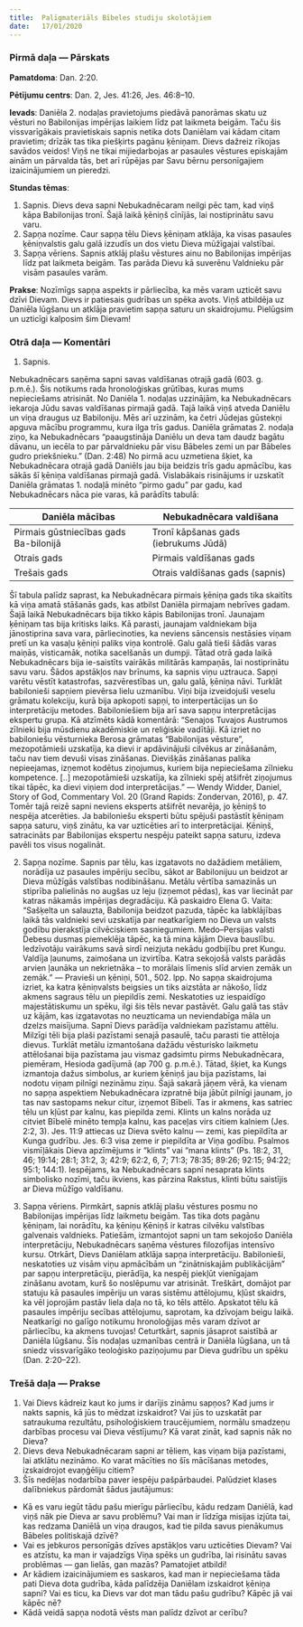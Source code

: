 ```yaml
---
title:  Palīgmateriāls Bībeles studiju skolotājiem
date:   17/01/2020
---
```


### Pirmā daļa — Pārskats

**Pamatdoma**: Dan. 2:20.

**Pētījumu centrs**: Dan. 2, Jes. 41:26, Jes. 46:8–10.

**Ievads**: Daniēla 2. nodaļas pravietojums piedāvā panorāmas skatu uz vēsturi no Babilonijas impērijas laikiem līdz pat laikmeta beigām. Taču šis vissvarīgākais pravietiskais sapnis netika dots Daniēlam vai kādam citam pravietim; drīzāk tas tika piešķirts pagānu ķēniņam. Dievs dažreiz rīkojas savādos veidos! Viņš ne tikai mijiedarbojas ar pasaules vēstures episkajām ainām un pārvalda tās, bet arī rūpējas par Savu bērnu personīgajiem izaicinājumiem un pieredzi.

**Stundas tēmas**: 

1.	Sapnis. Dievs deva sapni Nebukadnēcaram neilgi pēc tam, kad viņš kāpa Babilonijas tronī. Šajā laikā ķēniņš cīnījās, lai nostiprinātu savu varu.
2.	Sapņa nozīme. Caur sapņa tēlu Dievs ķēniņam atklāja, ka visas pasaules ķēniņvalstis galu galā izzudīs un dos vietu Dieva mūžīgajai valstībai.
3.	Sapņa vēriens. Sapnis atklāj plašu vēstures ainu no Babilonijas impērijas līdz pat laikmeta beigām. Tas parāda Dievu kā suverēnu Valdnieku pār visām pasaules varām.

**Prakse**: Nozīmīgs sapņa aspekts ir pārliecība, ka mēs varam uzticēt savu dzīvi Dievam. Dievs ir patiesais gudrības un spēka avots. Viņš atbildēja uz Daniēla lūgšanu un atklāja pravietim sapņa saturu un skaidrojumu. Pielūgsim un uzticīgi kalposim šim Dievam!

### Otrā daļa — Komentāri
1. Sapnis.

Nebukadnēcars saņēma sapni savas valdīšanas otrajā gadā (603. g. p.m.ē.). Šis notikums rada hronoloģiskas grūtības, kuras mums  nepieciešams atrisināt. No Daniēla 1. nodaļas uzzinājām, ka Nebukadnēcars iekaroja Jūdu savas valdīšanas pirmajā gadā. Tajā laikā viņš atveda Daniēlu un viņa draugus uz Babiloniju. Mēs arī uzzinām, ka četri Jūdejas gūstekņi apguva mācību programmu, kura ilga trīs gadus. Daniēla grāmatas 2. nodaļa ziņo, ka Nebukadnēcars “paaugstināja Daniēlu un deva tam daudz bagātu dāvanu, un iecēla to par pārvaldnieku pār visu Bābeles zemi un par Bābeles gudro priekšnieku.” (Dan. 2:48) No pirmā acu uzmetiena šķiet, ka Nebukadnēcara otrajā gadā Daniēls jau bija beidzis trīs gadu apmācību, kas sākās šī ķēniņa valdīšanas pirmajā gadā. Vislabākais risinājums ir uzskatīt Daniēla grāmatas 1. nodaļā minēto “pirmo gadu” par gadu, kad Nebukadnēcars nāca pie varas, kā parādīts tabulā:

|Daniēla mācības|Nebukadnēcara valdīšana|
|---|---|
|Pirmais gūstniecības gads Ba-bilonijā|Tronī kāpšanas gads (iebrukums Jūdā)|
|Otrais gads|Pirmais valdīšanas gads|
|Trešais gads|Otrais valdīšanas gads (sapnis)|


Šī tabula palīdz saprast, ka Nebukadnēcara pirmais ķēniņa gads tika skaitīts kā viņa amatā stāšanās gads, kas atbilst Daniēla pirmajam nebrīves gadam. Šajā laikā Nebukadnēcars bija tikko kāpis Babilonijas tronī. Jaunajam ķēniņam tas bija kritisks laiks. Kā parasti, jaunajam valdniekam bija jānostiprina sava vara, pārliecinoties, ka neviens sāncensis nestāsies viņam pretī un ka vasaļu ķēniņi paliks viņa kontrolē. Galu galā tieši šādās varas maiņās, visticamāk, notika sacelšanās un dumpji. Tātad otrā gada laikā Nebukadnēcars bija ie-saistīts vairākās militārās kampaņās, lai nostiprinātu savu varu.
Šādos apstākļos nav brīnums, ka sapnis viņu uztrauca. Sapņi varētu vēstīt katastrofas, sazvērestības un, galu galā, ķēniņa nāvi. Turklāt babilonieši sapņiem pievērsa lielu uzmanību. Viņi bija izveidojuši veselu grāmatu kolekciju, kurā bija apkopoti sapņi, to interpertācijas un šo interpretāciju metodes. Babiloniešiem bija arī sava sapņu interpretācijas ekspertu grupa. Kā atzīmēts kādā komentārā: “Senajos Tuvajos Austrumos zīlnieki bija mūsdienu akadēmiskie un reliģiskie vadītāji. Kā izriet no babiloniešu vēsturnieka Berosa grāmatas “Babilonijas vēsture”, mezopotāmieši uzskatīja, ka dievi ir apdāvinājuši cilvēkus ar zināšanām, taču nav tiem devuši visas zināšanas. Dievišķās zināšanas palika nepieejamas, izņemot kodētus ziņojumus, kuriem bija nepieciešama zīlnieku kompetence. [..] mezopotāmieši uzskatīja, ka zīlnieki spēj atšifrēt ziņojumus tikai tāpēc, ka dievi viņiem dod interpretācijas.” — Wendy Widder, Daniel, Story of God, Commentary Vol. 20 (Grand Rapids: Zondervan, 2016), p. 47.
Tomēr tajā reizē sapni neviens eksperts atšifrēt nevarēja, jo ķēniņš to nespēja atcerēties. Ja babiloniešu eksperti būtu spējuši pastāstīt ķēniņam sapņa saturu, viņš zinātu, ka var uzticēties arī to interpretācijai. Ķēniņš, satracināts par Babilonijas ekspertu nespēju pateikt sapņa saturu, izdeva pavēli tos visus nogalināt.

2. Sapņa nozīme. Sapnis par tēlu, kas izgatavots no dažādiem metāliem, norādīja uz pasaules impēriju secību, sākot ar Babilonijuu un beidzot ar Dieva mūžīgās valstības nodibināšanu. Metālu vērtība samazinās un stiprība palielinās no augšas uz leju (izņemot pēdas), kas var liecināt par katras nākamās impērijas degradāciju. Kā paskaidro Elena G. Vaita: “Sašķelta un salauzta, Babilonija beidzot pazuda, tāpēc ka labklājības laikā tās valdnieki sevi uzskatīja par neatkarīgiem no Dieva un valsts godību pierakstīja cilvēciskiem sasniegumiem. Medo–Persijas valsti Debesu dusmas piemeklēja tāpēc, ka tā mina kājām Dieva bauslību. Iedzīvotāju vairākums savā sirdī neizjuta nekādu godbijību pret Kungu. Valdīja ļaunums, zaimošana un izvirtība. Katra sekojošā valsts parādās arvien ļaunāka un nekrietnāka –  to morālais līmenis slīd arvien zemāk un zemāk.” — Pravieši un ķēniņi, 501., 502. lpp.
No sapņa skaidrojuma izriet, ka katra ķēniņvalsts beigsies un tiks aizstāta ar nākošo, līdz akmens sagraus tēlu un piepildīs zemi. Neskatoties uz iespaidīgo majestātiskumu un spēku, ilgi šis tēls nevar pastāvēt. Galu galā tas stāv uz kājām, kas izgatavotas no neuzticama un neviendabīga māla un dzelzs maisījuma.
Sapnī Dievs parādīja valdniekam pazīstamu attēlu. Milzīgi tēli bija plaši pazīstami senajā pasaulē, taču parasti tie attēloja dievus. Turklāt metālu izmantošana dažādu vēsturisko laikmetu attēlošanai bija pazīstama jau vismaz gadsimtu pirms Nebukadnēcara, piemēram, Hesioda gadījumā (ap 700 g. p.m.ē.). Tātad, šķiet, ka Kungs izmantoja dažus simbolus, ar kuriem ķēniņš jau bija pazīstams, lai nodotu viņam pilnīgi nezināmu ziņu. Šajā sakarā jāņem vērā, ka vienam no sapņa aspektiem Nebukadnēcara izpratnē bija jābūt pilnīgi jaunam, jo tas nav sastopams nekur citur, izņemot Bībeli. Tas ir akmens, kas satriec tēlu  un kļūst par kalnu, kas piepilda zemi.
Klints un kalns norāda uz citviet Bībelē minēto tempļa kalnu, kas paceļas virs citiem kalniem (Jes. 2:2, 3). Jes. 11:9 attiecas uz Dieva svēto kalnu — zemi, kas piepildīta ar Kunga gudrību. Jes. 6:3 visa zeme ir piepildīta ar Viņa godību. Psalmos vismīļākais Dieva apzīmējums ir “klints” vai “mana klints” (Ps. 18:2, 31, 46; 19:14; 28:1; 31:2, 3; 42:9; 62:2, 6, 7; 71:3; 78:35; 89:26; 92:15; 94:22; 95:1; 144:1). Iespējams, ka Nebukadnēcars sapnī nesaprata klints simbolisko nozīmi, taču ikviens, kas pārzina Rakstus, klinti būtu saistījis ar Dieva mūžīgo valdīšanu.

3. Sapņa vēriens. Pirmkārt, sapnis atklāj plašu vēstures posmu no Babilonijas impērijas līdz laikmetu beigām. Tas tika dots pagānu ķēniņam, lai norādītu, ka ķēniņu Ķēniņš ir katras cilvēku valstības galvenais valdnieks. Patiešām, izmantojot sapni un tam sekojošo Daniēla interpretāciju, Nebukadnēcars saņēma vēstures filozofijas intensīvo kursu.
Otrkārt, Dievs Daniēlam atklāja sapņa interpretāciju. Babilonieši, neskatoties uz visām viņu apmācībām un “zinātniskajām publikācijām” par sapņu interpretāciju, pierādīja, ka nespēj piekļūt vienīgajam zināšanu avotam, kurš šo noslēpumu var atrisināt.
Treškārt, domājot par statuju kā pasaules impēriju un varas sistēmu attēlojumu, kļūst skaidrs, ka vēl joprojām pastāv liela daļa no tā, ko tēls attēlo. Apskatot tēlu kā pasaules impēriju secības attēlojumu, saprotam, ka dzīvojam beigu laikā. Neatkarīgi no galīgo notikumu hronoloģijas mēs varam dzīvot ar pārliecību, ka akmens tuvojas!
Ceturtkārt, sapnis jāsaprot saistībā ar Daniēla lūgšanu. Šīs nodaļas uzmanības centrā ir Daniēla lūgšana, un tā sniedz vissvarīgāko teoloģisko paziņojumu par Dieva gudrību un spēku (Dan. 2:20–22).

### Trešā daļa — Prakse

1.	Vai Dievs kādreiz kaut ko jums ir darījis zināmu sapņos? Kad jums ir nakts sapnis, kā jūs to mēdzat izskaidrot? Vai jūs to uzskatāt par satraukuma rezultātu, psiholoģiskiem traucējumiem, normālu smadzeņu darbības procesu vai Dieva vēstījumu? Kā varat zināt, kad sapnis nāk no Dieva?
2.	Dievs deva Nebukadnēcaram sapni ar tēliem, kas viņam bija pazīstami, lai atklātu nezināmo. Ko varat mācīties no šīs mācīšanas metodes, izskaidrojot evaņģēliju citiem? 
3.	Šīs nedēļas nodarbība paver iespēju pašpārbaudei. Palūdziet klases dalībniekus pārdomāt šādus jautājumus:
 - Kā es varu iegūt tādu pašu mierīgu pārliecību, kādu redzam Daniēlā, kad viņš nāk pie Dieva ar savu problēmu? Vai man ir līdzīga misijas izjūta tai, kas redzama Daniēlā un viņa draugos, kad tie pilda savus pienākumus Bābeles politiskajā dzīvē?
 - Vai es jebkuros personīgās dzīves apstākļos varu uzticēties Dievam? Vai es atzīstu, ka man ir vajadzīgs Viņa spēks un gudrība, lai risinātu savas problēmas — gan lielās, gan mazās? Pamatojiet atbildi!
 - Ar kādiem izaicinājumiem es saskaros, kad man ir nepieciešama tāda pati Dieva dota gudrība, kāda palīdzēja Daniēlam izskaidrot ķēniņa sapni? Vai es ticu, ka Dievs var dot man tādu pašu gudrību? Kāpēc jā vai kāpēc nē?
 - Kādā veidā sapņa nodotā vēsts man palīdz dzīvot ar cerību?